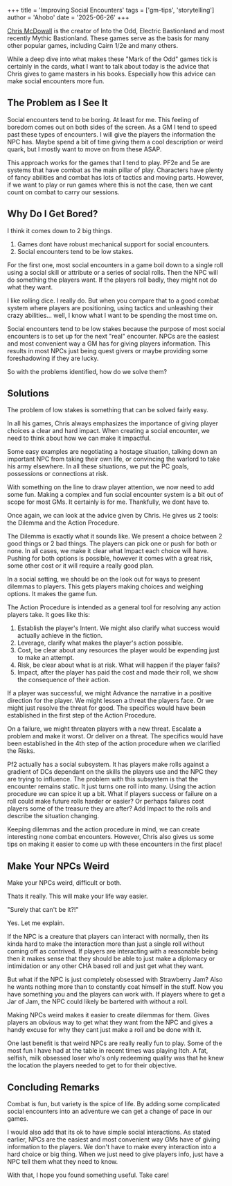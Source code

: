 +++
title = 'Improving Social Encounters'
tags = ['gm-tips', 'storytelling']
author = 'Ahobo'
date = '2025-06-26'
+++

[Chris McDowall](https://www.bastionland.com/) is the creator of Into the Odd, Electric Bastionland and most
recently Mythic Bastionland. These games serve as the basis for many other popular games, including Cairn 1/2e
and many others.

While a deep dive into what makes these "Mark of the Odd" games tick is certainly in the cards, what I want to
talk about today is the advice that Chris gives to game masters in his books. Especially how this advice can
make social encounters more fun.

## The Problem as I See It

Social encounters tend to be boring. At least for me. This feeling of boredom comes out on both sides of the screen.
As a GM I tend to speed past these types of encounters. I will give the players the information the NPC has. Maybe
spend a bit of time giving them a cool description or weird quark, but I mostly want to move on from these ASAP.

This approach works for the games that I tend to play. PF2e and 5e are systems that have combat as the main pillar of
play. Characters have plenty of fancy abilities and combat has lots of tactics and moving parts. However, if we want to
play or run games where this is not the case, then we cant count on combat to carry our sessions.

## Why Do I Get Bored?

I think it comes down to 2 big things.

1. Games dont have robust mechanical support for social encounters.
2. Social encounters tend to be low stakes.

For the first one, most social encounters in a game boil down to a single roll using a social skill or attribute or a
series of social rolls. Then the NPC will do something the players want. If the players roll badly, they might not
do what they want.

I like rolling dice. I really do. But when you compare that to a good combat system where players are positioning,
using tactics and unleashing their crazy abilities... well, I know what I want to be spending the most time on.

Social encounters tend to be low stakes because the purpose of most social encounters is to set up for the next "real"
encounter. NPCs are the easiest and most convenient way a GM has for giving players information. This results in most
NPCs just being quest givers or maybe providing some foreshadowing if they are lucky.

So with the problems identified, how do we solve them?

## Solutions

The problem of low stakes is something that can be solved fairly easy.

In all his games, Chris always emphasizes the importance of giving player
choices a clear and hard impact. When creating a social encounter, we need
to think about how we can make it impactful.

Some easy examples are negotiating a hostage situation, talking down an important
NPC from taking their own life, or convincing the warlord to take his army elsewhere.
In all these situations, we put the PC goals, possessions or connections at risk. 

With something on the line to draw player attention, we now need to add some fun. Making
a complex and fun social encounter system is a bit out of scope for most GMs. It certainly
is for me. Thankfully, we dont have to.

Once again, we can look at the advice given by Chris. He gives us 2 tools: the Dilemma and
the Action Procedure.

The Dilemma is exactly what it sounds like. We present a choice between 2 good things or 2
bad things. The players can pick one or push for both or none. In all cases, we make it clear
what Impact each choice will have. Pushing for both options is possible, however it comes
with a great risk, some other cost or it will require a really good plan.

In a social setting, we should be on the look out for ways to present dilemmas to players.
This gets players making choices and weighing options. It makes the game fun.

The Action Procedure is intended as a general tool for resolving any action players take.
It goes like this:

1. Establish the player's Intent. We might also clarify what success would actually achieve in the fiction. 
2. Leverage, clarify what makes the player's action possible.
3. Cost, be clear about any resources the player would be expending just to make an attempt.
4. Risk, be clear about what is at risk. What will happen if the player fails?
5. Impact, after the player has paid the cost and made their roll, we show the consequence of their action.

If a player was successful, we might Advance the narrative in a positive direction for the
player. We might lessen a threat the players face. Or we might just resolve the threat for good.
The specifics would have been established in the first step of the Action Procedure.

On a failure, we might threaten players with a new threat. Escalate a problem and make it worst.
Or deliver on a threat. The specifics would have been established in the 4th step of the action
procedure when we clarified the Risks.

Pf2 actually has a social subsystem. It has players make rolls against a gradient of DCs dependant on the
skills the players use and the NPC they are trying to influence. The problem with this subsystem is that
the encounter remains static. It just turns one roll into many. Using the action procedure we can spice it up
a bit. What if players success or failure on a roll could make future rolls harder or easier? Or perhaps 
failures cost players some of the treasure they are after? Add Impact to the rolls and describe the situation
changing.

Keeping dilemmas and the action procedure in mind, we can create interesting none combat encounters. However,
Chris also gives us some tips on making it easier to come up with these encounters in the first place!

## Make Your NPCs Weird

Make your NPCs weird, difficult or both.

Thats it really. This will make your life way easier.

"Surely that can't be it?!"

Yes. Let me explain.

If the NPC is a creature that players can interact with normally, then its kinda hard to make the interaction
more than just a single roll without coming off as contrived. If players are interacting with a reasonable
being then it makes sense that they should be able to just make a diplomacy or intimidation or any other
CHA based roll and just get what they want.

But what if the NPC is just completely obsessed with Strawberry Jam? Also he wants nothing more than to
constantly coat himself in the stuff. Now you have something you and the players can work with. If players
where to get a Jar of Jam, the NPC could likely be bartered with without a roll.

Making NPCs weird makes it easier to create dilemmas for them. Gives players an obvious way to get what they
want from the NPC and gives a handy excuse for why they cant just make a roll and be done with it.

One last benefit is that weird NPCs are really really fun to play. Some of the most fun I have had at the table
in recent times was playing Itch. A fat, selfish, milk obsessed loser who's only redeeming quality was that he
knew the location the players needed to get to for their objective.

## Concluding Remarks

Combat is fun, but variety is the spice of life. By adding some complicated social
encounters into an adventure we can get a change of pace in our games.

I would also add that its ok to have simple social interactions. As stated earlier,
NPCs are the easiest and most convenient way GMs have of giving information to the
players. We don't have to make every interaction into a hard choice or big thing.
When we just need to give players info, just have a NPC tell them what they need to
know.

With that, I hope you found something useful. Take care!